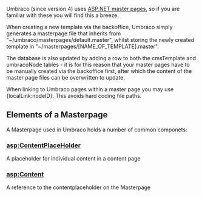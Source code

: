 Umbraco (since version 4) uses [ASP.NET master pages](http://www.asp.net/web-forms/tutorials/master-pages), so if you are familiar with these you will find this a breeze.

When creating a new template via the backoffice, Umbraco simply generates a masterpage file that inherits from
"~/umbraco/masterpages/default.master", whilst storing the newly created template in 
"~/masterpages/[NAME_OF_TEMPLATE].master".

The database is also updated by adding a row to both the cmsTemplate and umbracoNode tables  - it is for this reason 
that your master pages have to be manually created via the backoffice first, after which the content of the 
master page files can be overwritten to update.

When linking to Umbraco pages within a master page you may use {localLink:nodeID}. This avoids hard coding file paths.

## Elements of a Masterpage
A Masterpage used in Umbraco holds a number of common componets:
### <asp:ContentPlaceHolder>
A placeholder for individual content in a content page
### <asp:Content>
A reference to the contentplaceholder on the Masterpage





 